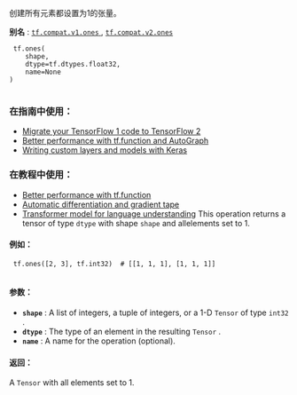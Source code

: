 创建所有元素都设置为1的张量。

**别名** : [ `tf.compat.v1.ones` ](/api_docs/python/tf/ones), [ `tf.compat.v2.ones` ](/api_docs/python/tf/ones)

```
 tf.ones(
    shape,
    dtype=tf.dtypes.float32,
    name=None
)
 
```

### 在指南中使用：
- [Migrate your TensorFlow 1 code to TensorFlow 2](https://tensorflow.google.cn/guide/migrate)
- [Better performance with tf.function and AutoGraph](https://tensorflow.google.cn/guide/function)
- [Writing custom layers and models with Keras](https://tensorflow.google.cn/guide/keras/custom_layers_and_models)


### 在教程中使用：
- [Better performance with tf.function](https://tensorflow.google.cn/tutorials/customization/performance)
- [Automatic differentiation and gradient tape](https://tensorflow.google.cn/tutorials/customization/autodiff)
- [Transformer model for language understanding](https://tensorflow.google.cn/tutorials/text/transformer)
This operation returns a tensor of type  `dtype`  with shape  `shape`  and allelements set to 1.

#### 例如：


```
 tf.ones([2, 3], tf.int32)  # [[1, 1, 1], [1, 1, 1]]
 
```

#### 参数：
- **`shape`** : A list of integers, a tuple of integers, or a 1-D  `Tensor`  of type `int32` .
- **`dtype`** : The type of an element in the resulting  `Tensor` .
- **`name`** : A name for the operation (optional).


#### 返回：
A  `Tensor`  with all elements set to 1.

